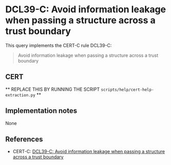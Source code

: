 # DCL39-C: Avoid information leakage when passing a structure across a trust boundary

This query implements the CERT-C rule DCL39-C:

> Avoid information leakage when passing a structure across a trust boundary


## CERT

** REPLACE THIS BY RUNNING THE SCRIPT `scripts/help/cert-help-extraction.py` **

## Implementation notes

None

## References

* CERT-C: [DCL39-C: Avoid information leakage when passing a structure across a trust boundary](https://wiki.sei.cmu.edu/confluence/display/c)
